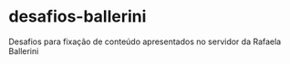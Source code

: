 # desafios-ballerini
Desafios para fixação de conteúdo apresentados no servidor da Rafaela Ballerini

